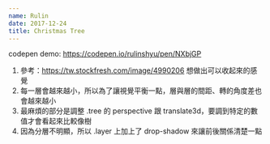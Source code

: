 ```yaml
---
name: Rulin
date: 2017-12-24
title: Christmas Tree
---
```


codepen demo:
https://codepen.io/rulinshyu/pen/NXbjGP

1. 參考：https://tw.stockfresh.com/image/4990206 想做出可以收起來的感覺
2. 每一層會越來越小，所以為了讓視覺平衡一點，層與層的間距、轉的角度差也會越來越小
3. 最麻煩的部分是調整 .tree 的 perspective 跟 translate3d，要調到特定的數值才會看起來比較像樹
4. 因為分層不明顯，所以 .layer 上加上了 drop-shadow 來讓前後關係清楚一點
